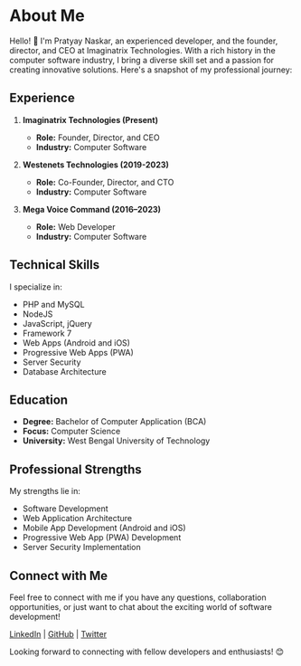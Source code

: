 # About Me

Hello! 👋 I'm Pratyay Naskar, an experienced developer, and the founder, director, and CEO at Imaginatrix Technologies. With a rich history in the computer software industry, I bring a diverse skill set and a passion for creating innovative solutions. Here's a snapshot of my professional journey:

## Experience

1. **Imaginatrix Technologies (Present)**
   - **Role:** Founder, Director, and CEO
   - **Industry:** Computer Software

2. **Westenets Technologies (2019-2023)**
   - **Role:** Co-Founder, Director, and CTO
   - **Industry:** Computer Software

3. **Mega Voice Command (2016–2023)**
   - **Role:** Web Developer
   - **Industry:** Computer Software

## Technical Skills

I specialize in:

- PHP and MySQL
- NodeJS
- JavaScript, jQuery
- Framework 7
- Web Apps (Android and iOS)
- Progressive Web Apps (PWA)
- Server Security
- Database Architecture

## Education

- **Degree:** Bachelor of Computer Application (BCA)
- **Focus:** Computer Science
- **University:** West Bengal University of Technology

## Professional Strengths

My strengths lie in:

- Software Development
- Web Application Architecture
- Mobile App Development (Android and iOS)
- Progressive Web App (PWA) Development
- Server Security Implementation

## Connect with Me

Feel free to connect with me if you have any questions, collaboration opportunities, or just want to chat about the exciting world of software development!

[LinkedIn](#) | [GitHub](#) | [Twitter](#)

Looking forward to connecting with fellow developers and enthusiasts! 😊
